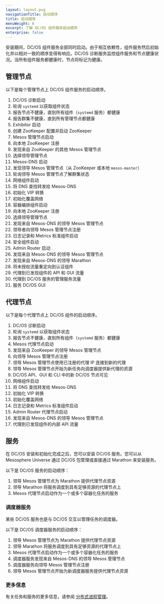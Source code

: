 ```yaml
---
layout: layout.pug
navigationTitle: 启动顺序
title: 启动顺序
menuWeight: 6
excerpt: 了解 DC/OS 组件服务启动顺序
enterprise: false
---
```


安装期间，DC/OS 组件服务全部同时启动。由于相互依赖性，组件服务然后初始化并以相对一致的顺序变得有响应。DC/OS 诊断服务监控组件服务和节点健康状况。当所有组件服务都健康时，节点将标记为健康。

## 管理节点

以下是每个管理节点上 DC/OS 组件服务的启动顺序。

1. DC/OS 诊断启动
 1. 轮询 `systemd` 以获取组件状态
 1. 报告节点不健康，直到所有组件（`systemd` 服务）都健康
 1. 报告群集不健康，直到所有管理节点都健康
1. Exhibitor 启动
 1. 创建 ZooKeeper 配置并启动 ZooKeeper
1. Mesos 管理节点启动
 1. 向本地 ZooKeeper 注册
 1. 发现来自 ZooKeeper 的其他 Mesos 管理节点
 1. 选择领导管理节点
1. Mesos-DNS 启动
 1. 发现领导 Mesos 管理节点（从 ZooKeeper 或本地 `mesos-master`）
 1. 轮询领导 Mesos 管理节点了解群集状态
1. 网络组件启动
 1. 将 DNS 查找转发给 Mesos-DNS
 1. 初始化 VIP 转换
 1. 初始化覆盖网络
1. 容器编排组件启动
 1. 向本地 ZooKeeper 注册
 1. 选择领导管理节点
 1. 发现来自 Mesos-DNS 的领导 Mesos 管理节点
 1. 领导者向领导 Mesos 管理节点注册
1. 日志记录和 Metrics 标准组件启动
1. 安全组件启动
1. Admin Router 启动
 1. 发现来自 Mesos-DNS 的领导 Mesos 管理节点
 1. 发现来自 Mesos-DNS 的领导 Marathon
 1. 将未授权流量重定向到认证组件
 1. 代理到已发现组件的 API 和 GUI 流量
 1. 代理到 DC/OS 服务的管理服务流量
 1. 服务 DC/OS GUI

## 代理节点

以下是每个代理节点上 DC/OS 组件的启动顺序。

1. DC/OS 诊断启动
 1. 轮询 `systemd` 以获取组件状态
 1. 报告节点不健康，直到所有组件（`systemd` 服务）都健康
1. Mesos 代理节点启动
 1. 发现来自 ZooKeeper 的领导 Mesos 管理节点
 1. 向领导 Mesos 管理节点注册
 1. 领导 Mesos 管理节点使用已注册的代理 IP 连接到新的代理
 1. 领导 Mesos 管理节点开始为新任务向调度器提供新代理的资源
 1. DC/OS API、GUI 和 CLI 中的新 DC/OS 节点可见
1. 网络组件启动
 1. 将 DNS 查找转发给 Mesos-DNS
 1. 初始化 VIP 转换
 1. 初始化覆盖网络
1. 日志记录和 Metrics 标准组件启动
1. Admin Router 代理节点启动
 1. 发现来自 Mesos-DNS 的领导 Mesos 管理节点
 1. 代理到已发现组件的内部 API 流量

## 服务

在 DC/OS 安装和初始化完成之后，您可以安装 DC/OS 服务。您可以从 Mesosphere Universe 通过 DC/OS 包管理或直接通过 Marathon 来安装服务。

以下是 DC/OS 服务的启动顺序：

1. 领导 Mesos 管理节点为 Marathon 提供代理节点资源
1. 领导 Marathon 将服务调度到具有足够资源的代理节点上
1. Mesos 代理节点启动作为一个或多个容器化任务的服务

### 调度器服务

某些 DC/OS 服务也是与 DC/OS 交互以管理任务的调度器。

以下是 DC/OS 调度器服务的启动顺序：

1. 领导 Mesos 管理节点为 Marathon 提供代理节点资源
1. 领导 Marathon 将服务调度到具有足够资源的代理节点上
1. Mesos 代理节点启动作为一个或多个容器化任务的服务
1. 调度器服务发现来自 Mesos-DNS 的领导 Mesos 管理节点
1. 调度器服务向领导 Mesos 管理节点注册
1. 领导 Mesos 管理节点开始为新调度器服务提供代理节点资源

### 更多信息

有关任务和服务的更多信息，请参阅 [分布式进程管理](/cn/1.12/overview/architecture/distributed-process-management/)。
